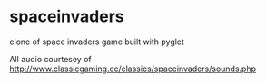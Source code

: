 # spaceinvaders
clone of space invaders game built with pyglet

All audio courtesey of
http://www.classicgaming.cc/classics/spaceinvaders/sounds.php